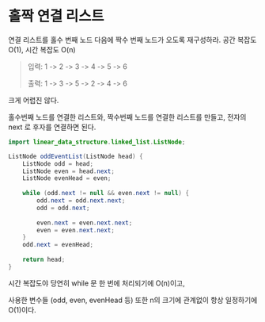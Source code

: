 # 홀짝 연결 리스트

연결 리스트를 홀수 번째 노드 다음에 짝수 번째 노드가 오도록 재구성하라. 공간 복잡도 O(1), 시간 복잡도 O(n)

> 입력: 1 -> 2 -> 3 -> 4 -> 5 -> 6
> 
> 출력: 1 -> 3 -> 5 -> 2 -> 4 -> 6

크게 어렵진 않다.

홀수번째 노드를 연결한 리스트와, 짝수번째 노드를 연결한 리스트를 만들고, 전자의 next 로 후자를 연결하면 된다.

```java
import linear_data_structure.linked_list.ListNode;

ListNode oddEventList(ListNode head) {
    ListNode odd = head;
    ListNode even = head.next;
    ListNode evenHead = even;
    
    while (odd.next != null && even.next != null) {
        odd.next = odd.next.next;
        odd = odd.next;
        
        even.next = even.next.next;
        even = even.next.next;
    }
    odd.next = evenHead;
    
    return head;
}
```
시간 복잡도야 당연히 while 문 한 번에 처리되기에 O(n)이고,

사용한 변수들 (odd, even, evenHead 등) 또한 n의 크기에 관계없이 항상 일정하기에 O(1)이다.
